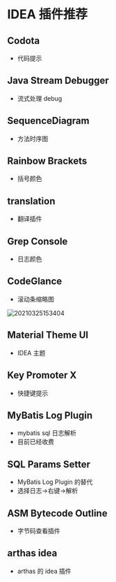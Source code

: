 # IDEA 插件推荐

## Codota

- 代码提示

## Java Stream Debugger

- 流式处理 debug

## SequenceDiagram

- 方法时序图

## Rainbow Brackets

- 括号颜色

## translation

- 翻译插件

## Grep Console

- 日志颜色

## CodeGlance

- 滚动条缩略图

![20210325153404](https://cdn.jsdelivr.net/gh/SuperMarioYL/ImageHostingService@master/resources/blogs/20210325153404.png)

## Material Theme UI

- IDEA 主题

## Key Promoter X

- 快捷键提示

## MyBatis Log Plugin

- mybatis sql 日志解析
- 目前已经收费

## SQL Params Setter

- MyBatis Log Plugin 的替代
- 选择日志->右键->解析

## ASM Bytecode Outline

- 字节码查看插件

## arthas idea 

- arthas 的 idea 插件
